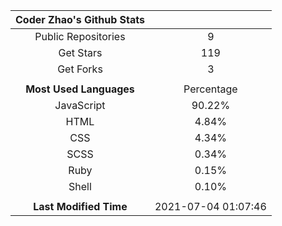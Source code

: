 | **Coder Zhao's Github Stats** | |
|:-:|:-:|
| Public Repositories | 9 |
| Get Stars | 119 |
| Get Forks | 3 |
| | |
| **Most Used Languages** | Percentage |
| JavaScript | 90.22% |
| HTML | 4.84% |
| CSS | 4.34% |
| SCSS | 0.34% |
| Ruby | 0.15% |
| Shell | 0.10% |
| | |
| **Last Modified Time** | 2021-07-04 01:07:46 |